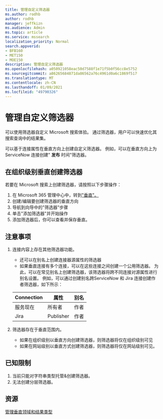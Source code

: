 ```yaml
---
title: 管理自定义筛选器
ms.author: rodhb
author: rodhb
manager: jeffkizn
ms.audience: Admin
ms.topic: article
ms.service: mssearch
localization_priority: Normal
search.appverid:
- BFB160
- MET150
- MOE150
description: 管理自定义筛选器
ms.openlocfilehash: a050921058eac50d7588f1e71f5b0f56cc8e5752
ms.sourcegitcommit: a86265684871da86562a76c4961d0a6c1869f517
ms.translationtype: MT
ms.contentlocale: zh-CN
ms.lasthandoff: 01/09/2021
ms.locfileid: "49790326"
---
```

# <a name="manage-custom-filters"></a>管理自定义筛选器

可以使用筛选器自定义 Microsoft 搜索体验。 通过筛选器，用户可以快速优化其搜索查询中的结果集。

可以基于连接属性在垂直方向上创建自定义筛选器。 例如，可以在垂直方向上为 ServiceNow 连接创建" **发布** 时间"筛选器。

## <a name="create-a-filter-in-an-organizational-level-vertical"></a>在组织级别垂直创建筛选器

若要在 Microsoft 搜索上创建筛选器，请按照以下步骤操作：

1. 在 Microsoft 365 管理中心中，转到["垂直"。](https://admin.microsoft.com/Adminportal/Home#/MicrosoftSearch/verticals)
1. 创建/编辑要创建筛选器的垂直方向
1. 导航到向导中的"筛选器"步骤
1. 单击"添加筛选器"并开始操作
1. 添加筛选器后，你可以查看并保存垂直。

## <a name="things-to-consider"></a>注意事项

1. 连接内容上存在其他筛选器功能。

    - 还可以在别名上创建连接器源属性的筛选器
    - 如果垂直连接有多个连接，可以在这些连接之间创建一个公用筛选器。 为此，可以在常见别名上创建筛选器，该筛选器将跨不同连接对源属性进行别名设置。 例如，可以通过创建别名跨ServiceNow 和 Jira 连接创建作者筛选器，如下所示：

    | Connection | 属性 | 别名 |
    | --- | --- | --- |
    | 服务现在 | 所有者 | 作者 |
    | Jira | Publisher | 作者 |

1. 筛选器存在于垂直范围内。

    - 如果在组织级别以垂直方向创建筛选器，则筛选器将仅在组织级别可见
    - 如果在网站级别以垂直方式创建筛选器，则筛选器将仅在网站级别可见。

## <a name="known-limitations"></a>已知限制

1. 当前只能对字符串类型托管&创建筛选器。
1. 无法创建分层筛选器。

## <a name="resources"></a>资源

[管理垂直领域和结果类型](customize-search-page.md)
